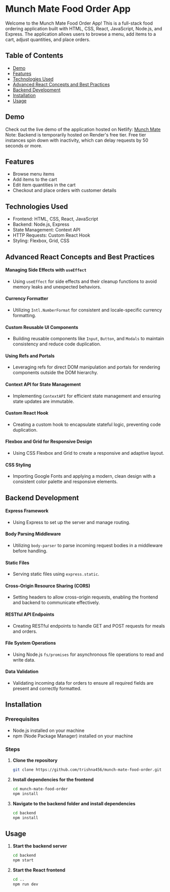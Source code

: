 # Munch Mate Food Order App

Welcome to the Munch Mate Food Order App! This is a full-stack food ordering application built with HTML, CSS, React, JavaScript, Node.js, and Express. The application allows users to browse a menu, add items to a cart, adjust quantities, and place orders.

## Table of Contents
- [Demo](#demo)
- [Features](#features)
- [Technologies Used](#technologies-used)
- [Advanced React Concepts and Best Practices](#advanced-react-concepts-and-best-practices)
- [Backend Development](#backend-development)
- [Installation](#installation)
- [Usage](#usage)

  

## Demo
Check out the live demo of the application hosted on Netlify: [Munch Mate](https://munch-mate-trishna.netlify.app/)  
Note: Backend is temporarily hosted on Render's free tier. Free tier instances spin down with inactivity, which can delay requests by 50 seconds or more.

## Features
- Browse menu items
- Add items to the cart
- Edit item quantities in the cart
- Checkout and place orders with customer details


## Technologies Used
- Frontend: HTML, CSS, React, JavaScript
- Backend: Node.js, Express
- State Management: Context API
- HTTP Requests: Custom React Hook
- Styling: Flexbox, Grid, CSS


## Advanced React Concepts and Best Practices

#### Managing Side Effects with `useEffect`
- Using `useEffect` for side effects and their cleanup functions to avoid memory leaks and unexpected behaviors.

#### Currency Formatter
- Utilizing `Intl.NumberFormat` for consistent and locale-specific currency formatting.

#### Custom Reusable UI Components
- Building reusable components like `Input`, `Button`, and `Modals` to maintain consistency and reduce code duplication.

#### Using Refs and Portals
- Leveraging refs for direct DOM manipulation and portals for rendering components outside the DOM hierarchy.

#### Context API for State Management
- Implementing `ContextAPI` for efficient state management and ensuring state updates are immutable.

#### Custom React Hook
- Creating a custom hook to encapsulate stateful logic, preventing code duplication.

#### Flexbox and Grid for Responsive Design
- Using CSS Flexbox and Grid to create a responsive and adaptive layout.

#### CSS Styling
- Importing Google Fonts and applying a modern, clean design with a consistent color palette and responsive elements.


## Backend Development

#### Express Framework
- Using Express to set up the server and manage routing.

#### Body Parsing Middleware
- Utilizing `body-parser` to parse incoming request bodies in a middleware before handling.

#### Static Files
- Serving static files using `express.static`.

#### Cross-Origin Resource Sharing (CORS)
- Setting headers to allow cross-origin requests, enabling the frontend and backend to communicate effectively.

#### RESTful API Endpoints
- Creating RESTful endpoints to handle GET and POST requests for meals and orders.

#### File System Operations
- Using Node.js `fs/promises` for asynchronous file operations to read and write data.

#### Data Validation
- Validating incoming data for orders to ensure all required fields are present and correctly formatted.


## Installation

### Prerequisites
- Node.js installed on your machine
- npm (Node Package Manager) installed on your machine

### Steps

1. **Clone the repository**
   ```bash
   git clone https://github.com/trishna456/munch-mate-food-order.git
   ```

2. **Install dependencies for the frontend**
   ```bash
   cd munch-mate-food-order
   npm install
   ```

3. **Navigate to the backend folder and install dependencies**
   ```bash
   cd backend
   npm install
   ```

## Usage

1. **Start the backend server**
   ```bash
   cd backend
   npm start
   ```

2. **Start the React frontend**
   ```bash
   cd ..
   npm run dev
   ```





   



   

